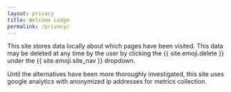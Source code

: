 ```yaml
---
layout: privacy
title: Welcome Lodge
permalink: /privacy/
---
```


This site stores data locally about which pages have been visited. This data may be deleted at any time by the user by clicking the {{ site.emoji.delete }} under the {{ site.emoji.site_nav }} dropdown.

Until the alternatives have been more thoroughly investigated, this site uses google analytics with anonymized ip addresses for metrics collection.
